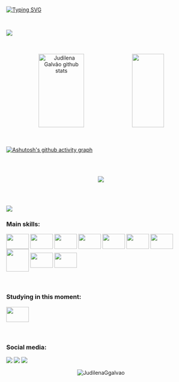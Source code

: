 <br>

[![Typing SVG](https://readme-typing-svg.herokuapp.com/?color=7f2299&size=35&center=true&vCenter=true&width=1000&lines=Hello,+My+name+is+Judilena+Galvão;I'm+19+years+old;I'm+from+Brazil;I'm+a+student+of+systems+and+Development;Be+Welcome!+:%29)](https://git.io/typing-svg)

<br>

<a href="https://www.youtube.com/watch?v=dQw4w9WgXcQ"><img src="https://user-images.githubusercontent.com/73097560/115834477-dbab4500-a447-11eb-908a-139a6edaec5c.gif"></a>

<br>
<br>

<div align="center">  
  <img width="49%" height="195px" src="https://github-readme-stats.vercel.app/api?username=JudilenaGalvao&show_icons=true&count_private=true&hide_border=true&title_color=7f2299&icon_color=ab6abd&text_color=c9d1d9&bg_color=0d1117" alt="Judilena Galvão github stats" /> 
  <img width="41%" height="195px" src="https://github-readme-stats.vercel.app/api/top-langs/?username=JudilenaGalvao&layout=compact&hide_border=true&title_color=7f2299&text_color=ff91a4&bg_color=0d1117" />
</div>

<br>
<br>


[![Ashutosh's github activity graph](https://github-readme-activity-graph.cyclic.app/graph?username=JudilenaGalvao&bg_color=0d1117&color=89388f&line=60207e&point=c9d1d9&area=true&hide_border=true)](https://github.com/ashutosh00710/github-readme-activity-graph)

 
<br>
<br>

<p align="center">
  <img src="https://github-profile-trophy.vercel.app/?username=JudilenaGalvao&theme=dracula&row=2&no-bg=true&column=3&margin-w=15&margin-h=15" />
  
</p>


<br>
<br>

<a href="https://www.youtube.com/watch?v=dQw4w9WgXcQ"><img src="https://user-images.githubusercontent.com/73097560/115834477-dbab4500-a447-11eb-908a-139a6edaec5c.gif"></a>

 ### Main skills:
 
 <div>
    <img align="center" height="40" width="60" src="https://cdn.jsdelivr.net/gh/devicons/devicon/icons/java/java-original-wordmark.svg" />
    <img align="center" height="40" width="60" src="https://cdn.jsdelivr.net/gh/devicons/devicon/icons/javascript/javascript-plain.svg" />
    <img align="center" height="40" width="60" src="https://cdn.jsdelivr.net/gh/devicons/devicon/icons/c/c-original.svg" />
    <img align="center" height="40" width="60" src="https://cdn.jsdelivr.net/gh/devicons/devicon/icons/cplusplus/cplusplus-original.svg" />
    <img align="center" height="40" width="60" src="https://cdn.jsdelivr.net/gh/devicons/devicon/icons/csharp/csharp-original.svg" />
    <img align="center" height="40" width="60" img src="https://cdn.jsdelivr.net/gh/devicons/devicon/icons/html5/html5-original.svg" />
    <img align="center" height="40" width="60" src="https://cdn.jsdelivr.net/gh/devicons/devicon/icons/css3/css3-original.svg" />
    <img align="center" height="60" width="60" src="https://cdn.jsdelivr.net/gh/devicons/devicon/icons/php/php-original.svg" />
    <img align="center" height="40" width="60" src="https://cdn.jsdelivr.net/gh/devicons/devicon/icons/postgresql/postgresql-original.svg" />
    <img align="center" height="40" width="60" img src="https://cdn.jsdelivr.net/gh/devicons/devicon/icons/mysql/mysql-original.svg" />
 </div>
 
 <br>
 <br>
 
 ### Studying in this moment:
 
 <div>
    <img align="center" height="40" width="60" src="https://cdn.jsdelivr.net/gh/devicons/devicon/icons/spring/spring-original-wordmark.svg" />
 </div>
 
 <br>
 <br>
 
 ### Social media:
 
 <div>
    <div>
  <a href="https://instagram.com/judilenagalvao" target="_blank"><img src="https://img.shields.io/badge/-Instagram-%23E4405F?style=for-the-badge&logo=instagram&logoColor=white" target="_blank"></a>
 <a href="https://discord.gg/npe8Xj4G" target="_blank"><img src="https://img.shields.io/badge/Discord-7289DA?style=for-the-badge&logo=discord&logoColor=white" target="_blank"></a> 
  <a href = "maito:judilenag@gmail.com"><img src="https://img.shields.io/badge/-Gmail-%23333?style=for-the-badge&logo=gmail&logoColor=white" target="_blank"></a>
 </div>
 
 
 <p align="center"> <img src="https://komarev.com/ghpvc/?username=JudilenaGalvao&label=Profile%20views&color=7f2299&style=background:#3630a3;color:white;" alt="JudilenaGgalvao" /> </p>
 
